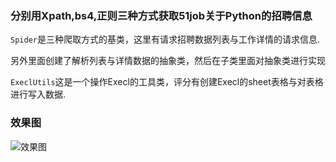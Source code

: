###

### 分别用Xpath,bs4,正则三种方式获取51job关于Python的招聘信息



`Spider`是三种爬取方式的基类，这里有请求招聘数据列表与工作详情的请求信息.

另外里面创建了解析列表与详情数据的抽象类，然后在子类里面对抽象类进行实现 



`ExeclUtils`这是一个操作Execl的工具类，评分有创建Execl的sheet表格与对表格进行写入数据.



### 效果图

![效果图](https://github.com/pythonchannel/fetch_51job/blob/master/QQ%E6%88%AA%E5%9B%BE20180318220606.png)
